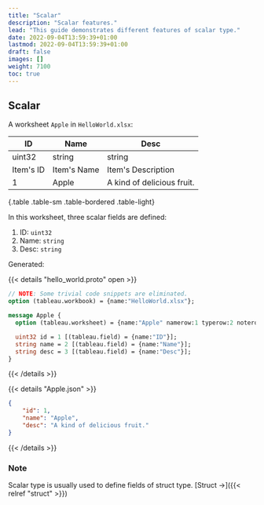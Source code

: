 ```yaml
---
title: "Scalar"
description: "Scalar features."
lead: "This guide demonstrates different features of scalar type."
date: 2022-09-04T13:59:39+01:00
lastmod: 2022-09-04T13:59:39+01:00
draft: false
images: []
weight: 7100
toc: true
---
```


## Scalar

A worksheet `Apple` in `HelloWorld.xlsx`:

| ID        | Name        | Desc                       |
|-----------|-------------|----------------------------|
| uint32    | string      | string                     |
| Item's ID | Item's Name | Item's Description         |
| 1         | Apple       | A kind of delicious fruit. |
{.table .table-sm .table-bordered .table-light}

In this worksheet, three scalar fields are defined:

1. ID: `uint32`
2. Name: `string`
3. Desc: `string`

Generated:

{{< details "hello_world.proto" open >}}

```protobuf
// NOTE: Some trivial code snippets are eliminated.
option (tableau.workbook) = {name:"HelloWorld.xlsx"};

message Apple {
  option (tableau.worksheet) = {name:"Apple" namerow:1 typerow:2 noterow:3 datarow:4};

  uint32 id = 1 [(tableau.field) = {name:"ID"}];
  string name = 2 [(tableau.field) = {name:"Name"}];
  string desc = 3 [(tableau.field) = {name:"Desc"}];
}
```

{{< /details >}}

{{< details "Apple.json" >}}

```json
{
    "id": 1,
    "name": "Apple",
    "desc": "A kind of delicious fruit."
}
```

{{< /details >}}

### Note

Scalar type is usually used to define fields of struct type. [Struct →]({{< relref "struct" >}})
